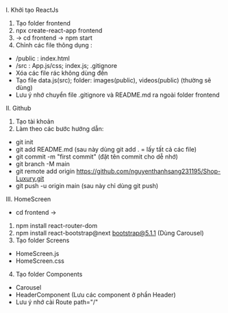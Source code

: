 I. Khởi tạo ReactJs
1) Tạo folder frontend
2) npx create-react-app frontend
3) -> cd frontend -> npm start
4) Chỉnh các file thông dụng : 
- /public : index.html
- /src : App.js/css; index.js; .gitignore
- Xóa các file rác không dùng đến
- Tạo file data.js(src); folder: images(public), videos(public) (thường sẽ dùng)
- Lưu ý nhớ chuyển file .gitignore và README.md ra ngoài folder frontend

II. Github
1) Tạo tài khoản
2) Làm theo các bước hướng dẫn:
- git init
- git add README.md (sau này dùng git add . = lấy tất cả các file)
- git commit -m "first commit" (đặt tên commit cho dễ nhớ)
- git branch -M main
- git remote add origin https://github.com/nguyenthanhsang231195/Shop-Luxury.git
- git push -u origin main (sau này chỉ dùng git push)

III. HomeScreen
* cd frontend ->
1) npm install react-router-dom
2) npm install react-bootstrap@next bootstrap@5.1.1 (Dùng Carousel)
3) Tạo folder Screens
- HomeScreen.js
- HomeScreen.css
4) Tạo folder Components
- Carousel
- HeaderComponent (Lưu các component ở phần Header)
- Lưu ý nhớ cài Route path="/"